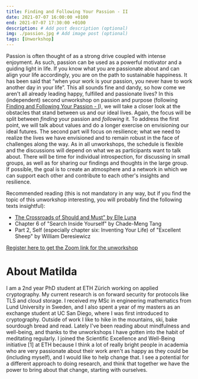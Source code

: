 ```yaml
---
title: Finding and Following Your Passion - II
date: 2021-07-07 16:00:00 +0100
end: 2021-07-07 17:30:00 +0100
description: # Add post description (optional)
img: ./passion.jpg # Add image post (optional)
tags: [Unworkshop]
---
```


Passion is often thought of as a strong drive coupled with intense enjoyment. As such, passion can be used as a powerful motivator and a guiding light in life. If you know what you are passionate about and can align your life accordingly, you are on the path to sustainable happiness. It has been said that “when your work is your passion, you never have to work another day in your life”.
This all sounds fine and dandy, so how come we aren't all already leading happy, fulfilled and passionate lives?
In this (independent) second unworkshop on passion and purpose (following [Finding and Following Your Passion - I](/21-05-12-finding-and-following-your-passion/)), we will take a closer look at the obstacles that stand between us and our ideal lives. Again, the focus will be split between _finding_ your passion and _following_ it. To address the first point, we will talk about values and do a longer exercise on envisioning our ideal futures. The second part will focus on resilience; what we need to realize the lives we have envisioned and to remain robust in the face of challenges along the way.
As in all unworkshops, the schedule is flexible and the discussions will depend on what we as participants want to talk about. There will be time for individual introspection, for discussing in small groups, as well as for sharing our findings and thoughts in the large group. If possible, the goal is to create an atmosphere and a network in which we can support each other and contribute to each other's insights and resilience.

Recommended reading (this is not mandatory in any way, but if you find the topic of this unworkshop interesting, you will probably find the following texts insightful):
* [The Crossroads of Should and Must" by Elle Luna](https://medium.com/@elleluna/the-crossroads-of-should-and-must-90c75eb7c5b0)
* Chapter 6 of "Search Inside Yourself" by Chade-Meng Tang
* Part 2, Self (especially chapter six: Inventing Your Life) of "Excellent Sheep" by William Deresiewicz

[Register here to get the Zoom link for the unworkshop](https://ethz.zoom.us/meeting/register/u5IpdeGtpzMqG9bcsjPBtLDdZ6VM0Zwuheyw)

# About Matilda

I am a 2nd year PhD student at ETH Zürich working on applied cryptography. My current research is on forward security for protocols like TLS and cloud storage. I received my MSc in engineering mathematics from Lund University in Sweden, and I also spent a year of my masters as an exchange student at UC San Diego, where I was first introduced to cryptography.
Outside of work I like to hike in the mountains, ski, bake sourdough bread and read. Lately I've been reading about mindfulness and well-being, and thanks to the unworkshops I have gotten into the habit of meditating regularly.
I joined the Scientific Excellence and Well-Being initiative [1] at ETH because I think a lot of really bright people in academia who are very passionate about their work aren't as happy as they could be (including myself), and I would like to help change that. I see a potential for a different approach to doing research, and think that together we have the power to bring about that change, starting with ourselves.


